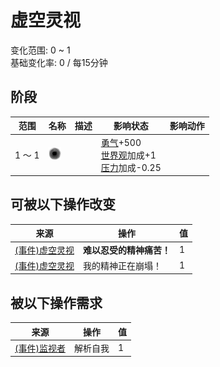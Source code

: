 # 虚空灵视  
变化范围: 0 ~ 1  
基础变化率: 0 / 每15分钟  
## 阶段  
范围  |  名称  |  描述  |  影响状态  |  影响动作  
----  |  ----  |  ----  |  ----  |  ----  
1 ～ 1  |  <img decoding="async" src="Sprite/VoidState.png" href="a.md" style="max-width:20px;max-height:20px;">  |    |  [勇气](Courage.md)+500<br>[世界观](Structure.md)加成+1<br>[压力](Stress.md)加成-0.25  |    
## 可被以下操作改变  
来源  |  操作  |  值  
----  |  ----  |  ----  
[(事件)虚空灵视](Event_SpiritsEverywhere1g.md)  |  <b>难以忍受的精神痛苦！</b>  |  1  
[(事件)虚空灵视](Event_VoidExperience1g.md)  |  我的精神正在崩塌！  |  1  
## 被以下操作需求  
来源  |  操作  |  值  
----  |  ----  |  ----  
[(事件)监视者](Event_WatchedExperience1f.md)  |  解析自我  |  1  
